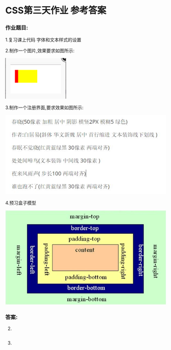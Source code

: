 # CSS第三天作业 参考答案 

### 作业题目:

1.复习课上代码 字体和文本样式的设置

2.制作一个图片,效果要求如图所示:

![xialacaida](../../image/css/css03/hw02.png)

3.制作一个注册界面,要求效果如图所示:

![xialacaida](../../image/css/css03/hw03.jpg)

4.预习盒子模型

![](../../image/css/css03/box.png)



### 答案:

2.

```

```

3.

```

```

